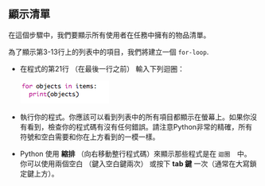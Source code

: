 ## 顯示清單

在這個步驟中，我們要顯示所有使用者在任務中擁有的物品清單。

  
為了顯示第3-13行上的列表中的項目，我們將建立一個 `for-loop`.

+ 在程式的第21行 （在最後一行之前） 輸入下列迴圈：

  ![image](images/step2_1.png)

+ 執行你的程式。你應該可以看到列表中的所有項目都顯示在螢幕上。如果你沒有看到，檢查你的程式碼有沒有任何錯誤。請注意Python非常的精確，所有符號和空白需要和你在上方看到的一模一樣。


+ Python 使用 __縮排__  （向右移動整行程式碼）來顯示那些程式是在 `迴圈`　中。 你可以使用兩個空白 （鍵入空白鍵兩次） 或按下 __tab 鍵__ 一次（通常在大寫鎖定鍵上方）。   

